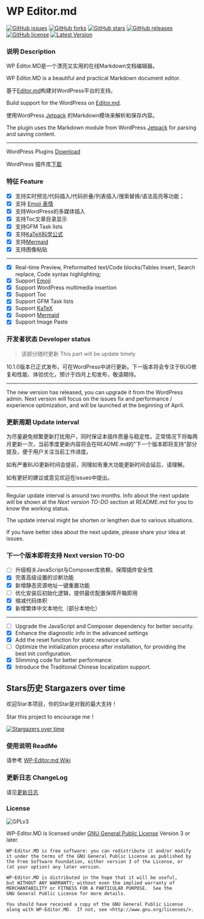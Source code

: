 # WP Editor.md

[![GitHub issues](https://img.shields.io/github/issues/LuRenJiasWorld/WP-Editor.md.svg)](https://github.com/LuRenJiasWorld/WP-Editor.md/issues)
[![GitHub forks](https://img.shields.io/github/forks/LuRenJiasWorld/WP-Editor.md.svg)](https://github.com/LuRenJiasWorld/WP-Editor.md/network)
[![GitHub stars](https://img.shields.io/github/stars/LuRenJiasWorld/WP-Editor.md.svg)](https://github.com/LuRenJiasWorld/WP-Editor.md/stargazers)
[![GitHub releases](https://img.shields.io/github/downloads/LuRenJiasWorld/WP-Editor.md/total.svg)](https://github.com/LuRenJiasWorld/WP-Editor.md/releases)
[![GitHub license](https://img.shields.io/github/license/LuRenJiasWorld/WP-Editor.md.svg)](https://github.com/LuRenJiasWorld/WP-Editor.md/blob/V5.0/LICENSE)
[![Latest Version](https://img.shields.io/badge/Latest%20Version-10.1.0-green
)](https://github.com/LuRenJiasWorld/WP-Editor.md/releases)

### 说明 Description

WP Editor.MD是一个漂亮又实用的在线Markdown文档编辑器。

WP Editor.MD is a beautiful and practical Markdown document editor.

基于[Editor.md](https://github.com/pandao/editor.md)构建对WordPress平台的支持。

Build support for the WordPress on [Editor.md](https://github.com/pandao/editor.md).

使用WordPress [Jetpack](http://jetpack.me) 的Markdown模块来解析和保存内容。

The plugin uses the Markdown module from WordPress [Jetpack](http://jetpack.me) for parsing and saving content.

 ---

WordPress Plugins [Download](https://wordpress.org/plugins/wp-editormd/)

WordPress 插件库[下载](https://wordpress.org/plugins/wp-editormd/)

### 特征 Feature

 - [x] 支持实时预览/代码插入/代码折叠/列表插入/搜索替换/语法高亮等功能；
 - [x] 支持 [Emoji 表情](http://www.emoji-cheat-sheet.com/)
 - [x] 支持WordPress的多媒体插入
 - [x] 支持Toc文章目录显示
 - [x] 支持GFM Task lists
 - [x] 支持[KaTeX科学公式](https://khan.github.io/KaTeX/)
 - [x] 支持[Mermaid](https://mermaidjs.github.io/)
 - [x] 支持图像粘贴

 ---

 - [x] Real-time Preview, Preformatted text/Code blocks/Tables insert, Search replace, Code syntax highlighting;
 - [x] Support [Emoji](http://www.emoji-cheat-sheet.com/)
 - [x] Support WordPress multimedia insertion
 - [x] Support Toc
 - [x] Support GFM Task lists
 - [x] Support [KaTeX](https://khan.github.io/KaTeX/)
 - [x] Support [Mermaid](https://mermaidjs.github.io/)
 - [x] Support Image Paste

### 开发者状态 Developer status
> 该部分随时更新
This part will be update timely

10.1.0版本已正式发布，可在WordPress中进行更新。下一版本将会专注于BUG修复和性能、体验优化，预计于四月上旬发布，敬请期待。

---

The new version has released, you can upgrade it from the WordPress admin. Next version will focus on the issues fix and performance / experience optimization, and will be launched at the beginning of April.

### 更新周期 Update interval

为尽量避免频繁更新打扰用户，同时保证本插件质量与稳定性，正常情况下将每两月更新一次，当前季度更新内容将会在README.md的"下一个版本即将支持"部分提及，便于用户关注当前工作进度。

如有严重BUG更新时间会提前，同理如有重大功能更新时间会延后，请理解。

如有更好的建议或意见欢迎在issues中提出。

---

Regular update interval is around two months. Info about the next update will be shown at the *Next version TO-DO* section at README.md for you to know the working status.

The update interval might be shorten or lengthen due to various situations.

If you have better idea about the next update, please share your idea at issues.

### 下一个版本即将支持 Next version TO-DO
- [ ] 升级相关JavaScript与Composer库依赖，保障插件安全性
- [x] 完善高级设置的诊断功能
- [x] 新增静态资源地址一键重置功能
- [ ] 优化安装后初始化逻辑，提供最优配置保障开箱即用
- [x] 缩减代码体积
- [x] 新增繁体中文本地化（部分本地化）

---

- [ ] Upgrade the JavaScript and Composer dependency for better security.
- [x] Enhance the diagnostic info in the advanced settings
- [x] Add the reset function for static resource urls.
- [ ] Optimize the initialization process after installation, for providing the best init configuration.
- [x] Slimming code for better performance.
- [x] Introduce the Traditional Chinese localization support.

## Stars历史 Stargazers over time

欢迎Star本项目，你的Star是对我的最大支持！

Star this project to encourage me！

[![Stargazers over time](https://starchart.cc/LuRenJiasWorld/WP-Editor.md.svg)](https://starchart.cc/LuRenJiasWorld/WP-Editor.md)

### 使用说明 ReadMe

请参考 [WP-Editor.md Wiki](https://github.com/LuRenJiasWorld/WP-Editor.md/wiki)
 
### 更新日志 ChangeLog

请见[更新日志](https://github.com/LuRenJiasWorld/WP-Editor.md/blob/master/CHANGELOG.md)

### License

![GPLv3](https://www.gnu.org/graphics/gplv3-127x51.png)

WP-Editor.MD is licensed under [GNU General Public License](https://www.gnu.org/licenses/gpl.html) Version 3 or later.

```
WP-Editor.MD is free software: you can redistribute it and/or modify
it under the terms of the GNU General Public License as published by
the Free Software Foundation, either version 3 of the License, or
(at your option) any later version.

WP-Editor.MD is distributed in the hope that it will be useful,
but WITHOUT ANY WARRANTY; without even the implied warranty of
MERCHANTABILITY or FITNESS FOR A PARTICULAR PURPOSE.  See the
GNU General Public License for more details.

You should have received a copy of the GNU General Public License
along with WP-Editor.MD.  If not, see <http://www.gnu.org/licenses/>.
```
